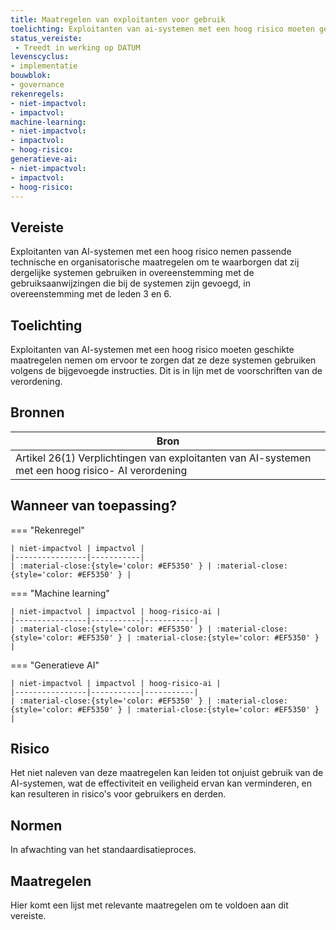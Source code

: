 ```yaml
---
title: Maatregelen van exploitanten voor gebruik 
toelichting: Exploitanten van ai-systemen met een hoog risico moeten geschikte maatregelen nemen om ervoor te zorgen dat ze deze systemen gebruiken volgens de bijgevoegde instructies dit is in lijn met de voorschriften van de verordening
status_vereiste: 
 - Treedt in werking op DATUM
levenscyclus: 
- implementatie
bouwblok: 
- governance
rekenregels: 
- niet-impactvol: 
- impactvol: 
machine-learning: 
- niet-impactvol: 
- impactvol: 
- hoog-risico: 
generatieve-ai: 
- niet-impactvol: 
- impactvol: 
- hoog-risico: 
---
```


<!-- tags -->
## Vereiste

Exploitanten van AI-systemen met een hoog risico nemen passende technische en organisatorische maatregelen om te waarborgen dat zij dergelijke systemen gebruiken in overeenstemming met de gebruiksaanwijzingen die bij de systemen zijn gevoegd, in overeenstemming met de leden 3 en 6.

## Toelichting 

Exploitanten van AI-systemen met een hoog risico moeten geschikte maatregelen nemen om ervoor te zorgen dat ze deze systemen gebruiken volgens de bijgevoegde instructies.
Dit is in lijn met de voorschriften van de verordening.

## Bronnen 

| Bron                        |
|-----------------------------|
|Artikel 26(1) Verplichtingen van exploitanten van AI-systemen met een hoog risico- AI verordening|

## Wanneer van toepassing? 

=== "Rekenregel"

	| niet-impactvol | impactvol | 
	|----------------|-----------| 
	| :material-close:{style='color: #EF5350' } | :material-close:{style='color: #EF5350' } |

=== "Machine learning"

	| niet-impactvol | impactvol | hoog-risico-ai | 
	|----------------|-----------|-----------| 
	| :material-close:{style='color: #EF5350' } | :material-close:{style='color: #EF5350' } | :material-close:{style='color: #EF5350' } |

=== "Generatieve AI"

	| niet-impactvol | impactvol | hoog-risico-ai | 
	|----------------|-----------|-----------| 
	| :material-close:{style='color: #EF5350' } | :material-close:{style='color: #EF5350' } | :material-close:{style='color: #EF5350' } |

## Risico 

Het niet naleven van deze maatregelen kan leiden tot onjuist gebruik van de AI-systemen, wat de effectiviteit en veiligheid ervan kan verminderen, en kan resulteren in risico's voor gebruikers en derden.


## Normen 

In afwachting van het standaardisatieproces. 

## Maatregelen 

Hier komt een lijst met relevante maatregelen om te voldoen aan dit vereiste. 
